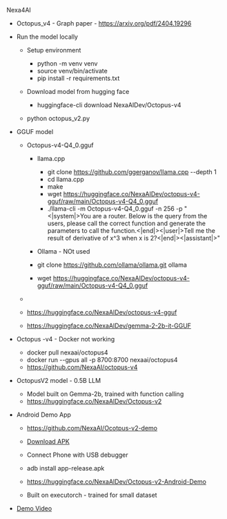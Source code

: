 Nexa4AI


- Octopus_v4 - Graph paper - https://arxiv.org/pdf/2404.19296

- Run the model locally
    - Setup environment
        - python -m venv venv
        - source venv/bin/activate
        - pip install -r requirements.txt

    - Download model from hugging face
        - huggingface-cli download NexaAIDev/Octopus-v4
    - python octopus_v2.py

- GGUF model
    - Octopus-v4-Q4_0.gguf

        - llama.cpp
            - git clone https://github.com/ggerganov/llama.cpp --depth 1
            - cd llama.cpp
            - make
            - wget https://huggingface.co/NexaAIDev/octopus-v4-gguf/raw/main/Octopus-v4-Q4_0.gguf
            - ./llama-cli -m Octopus-v4-Q4_0.gguf -n 256 -p "<|system|>You are a router. Below is the query from the users, please call the correct function and generate the parameters to call the function.<|end|><|user|>Tell me the result of derivative of x^3 when x is 2?<|end|><|assistant|>"


        - Ollama - NOt used
        - git clone https://github.com/ollama/ollama.git ollama

        - wget https://huggingface.co/NexaAIDev/octopus-v4-gguf/raw/main/Octopus-v4-Q4_0.gguf

    - 
    - https://huggingface.co/NexaAIDev/octopus-v4-gguf
    - https://huggingface.co/NexaAIDev/gemma-2-2b-it-GGUF

- Octopus -v4 - Docker not working
    - docker pull nexaai/octopus4
    - docker run --gpus all -p 8700:8700 nexaai/octopus4
    - https://github.com/NexaAI/octopus-v4

- OctopusV2 model - 0.5B LLM
    - Model built on Gemma-2b, trained with function calling
    - https://huggingface.co/NexaAIDev/Octopus-v2

- Android Demo App
    - https://github.com/NexaAI/Ocotpus-v2-demo


    - [Download APK](https://public-storage.nexa4ai.com/android-demo-release/app-release.apk)
    - Connect Phone with USB debugger
    - adb install app-release.apk
    - https://huggingface.co/NexaAIDev/Octopus-v2-Android-Demo
    - Built on executorch - trained for small dataset

- [Demo Video](https://www.youtube.com/watch?v=tHQVVVZQzOM&list=PL4l1nVUEj_knXRu2k_Df35RwWYLnywZJ4&index=8)